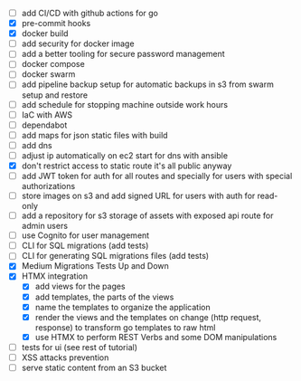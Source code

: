 - [ ] add CI/CD with github actions for go
- [x] pre-commit hooks
- [x] docker build
- [ ] add security for docker image
- [ ] add a better tooling for secure password management
- [ ] docker compose
- [ ] docker swarm
- [ ] add pipeline backup setup for automatic backups in s3 from swarm setup and restore
- [ ] add schedule for stopping machine outside work hours
- [ ] IaC with AWS
- [ ] dependabot
- [ ] add maps for json static files with build
- [ ] add dns
- [ ] adjust ip automatically on ec2 start for dns with ansible
- [x] don't restrict access to static route it's all public anyway
- [ ] add JWT token for auth for all routes and specially for users with special authorizations
- [ ] store images on s3 and add signed URL for users with auth for read-only
- [ ] add a repository for s3 storage of assets with exposed api route for admin users
- [ ] use Cognito for user management
- [ ] CLI for SQL migrations (add tests)
- [ ] CLI for generating SQL migrations files (add tests)
- [x] Medium Migrations Tests Up and Down
- [x] HTMX integration
  - [x] add views for the pages
  - [x] add templates, the parts of the views
  - [x] name the templates to organize the application
  - [x] render the views and the templates on change (http request, response) to transform go templates to raw html
  - [x] use HTMX to perform REST Verbs and some DOM manipulations
- [ ] tests for ui (see rest of tutorial)
- [ ] XSS attacks prevention
- [ ] serve static content from an S3 bucket
